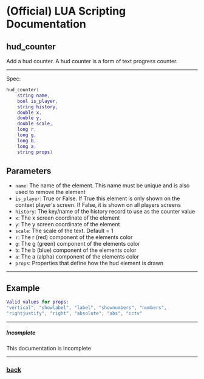 
# (Official) LUA Scripting Documentation

## hud_counter

Add a hud counter. A hud counter is a form of text progress counter.

___

Spec:

```lua
hud_counter(
	string name,
	bool is_player,
	string history,
	double x,
	double y,
	double scale,
	long r,
	long g,
	long b,
	long a,
	string props)
```

## Parameters

- `name`: The name of the element. This name must be unique and is also used to remove the element
- `is_player`: True or False. If True this element is only shown on the context player's screen. If False, it is shown on all players screens
- `history`: The key/name of the history record to use as the counter value
- `x`: The x screen coordinate of the element
- `y`: The y screen coordinate of the element
- `scale`: The scale of the text. Default = 1
- `r`: The r (red) component of the elements color
- `g`: The g (green) component of the elements color
- `b`: The b (blue) component of the elements color
- `a`: The a (alpha) component of the elements color
- `props`: Properties that define how the hud element is drawn

___

## Example

```lua
Valid values for props:
"vertical", "showlabel", "label", "shownumbers", "numbers",
"rightjustify", "right", "absolute", "abs", "cctv"
```

___

##### Incomplete

This documentation is incomplete

___

### [back](../hud)
